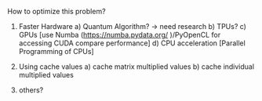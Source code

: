 How to optimize this problem?

1) Faster Hardware
    a) Quantum Algorithm? -> need research
    b) TPUs?
    c) GPUs [use Numba (https://numba.pydata.org/ )/PyOpenCL for accessing CUDA compare performance]
    d) CPU acceleration [Parallel Programming of CPUs]

2) Using cache values
    a) cache matrix multiplied values
    b) cache individual multiplied values

3) others?
